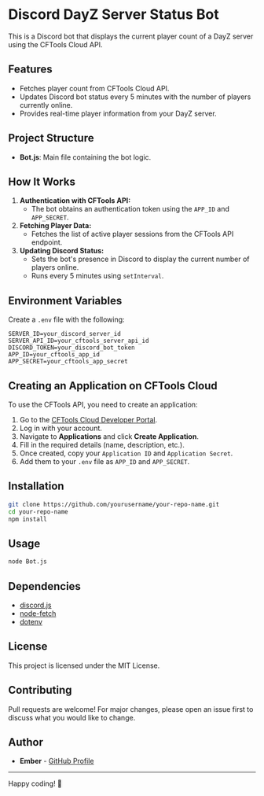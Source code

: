# Discord DayZ Server Status Bot

This is a Discord bot that displays the current player count of a DayZ server using the CFTools Cloud API.

## Features
- Fetches player count from CFTools Cloud API.
- Updates Discord bot status every 5 minutes with the number of players currently online.
- Provides real-time player information from your DayZ server.

## Project Structure
- **Bot.js**: Main file containing the bot logic.

## How It Works
1. **Authentication with CFTools API:**
   - The bot obtains an authentication token using the `APP_ID` and `APP_SECRET`.
2. **Fetching Player Data:**
   - Fetches the list of active player sessions from the CFTools API endpoint.
3. **Updating Discord Status:**
   - Sets the bot's presence in Discord to display the current number of players online.
   - Runs every 5 minutes using `setInterval`.

## Environment Variables
Create a `.env` file with the following:
```env
SERVER_ID=your_discord_server_id
SERVER_API_ID=your_cftools_server_api_id
DISCORD_TOKEN=your_discord_bot_token
APP_ID=your_cftools_app_id
APP_SECRET=your_cftools_app_secret
```

## Creating an Application on CFTools Cloud
To use the CFTools API, you need to create an application:
1. Go to the [CFTools Cloud Developer Portal](https://data.cftools.cloud/developer).
2. Log in with your account.
3. Navigate to **Applications** and click **Create Application**.
4. Fill in the required details (name, description, etc.).
5. Once created, copy your `Application ID` and `Application Secret`.
6. Add them to your `.env` file as `APP_ID` and `APP_SECRET`.

## Installation
```bash
git clone https://github.com/yourusername/your-repo-name.git
cd your-repo-name
npm install
```

## Usage
```bash
node Bot.js
```

## Dependencies
- [discord.js](https://discord.js.org/)
- [node-fetch](https://www.npmjs.com/package/node-fetch)
- [dotenv](https://www.npmjs.com/package/dotenv)

## License
This project is licensed under the MIT License.

## Contributing
Pull requests are welcome! For major changes, please open an issue first to discuss what you would like to change.

## Author
- **Ember** - [GitHub Profile](https://github.com/warlandsDayz)

---

Happy coding! 🚀
